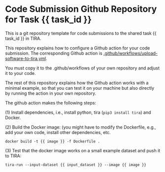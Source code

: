# Code Submission Github Repository for Task {{ task_id }}

This is a git repository template for code submissions to the shared task {{ task_id }} in TIRA.

This repository explains how to configure a Github action for your code submission.
The corresponding Github action is [.github/workflows/upload-software-to-tira.yml](.github/workflows/upload-software-to-tira.yml).

You must copy it to the .github/workflows of your own repository and adjust it to your code.

The rest of this repository explains how the Github action works with a minimal example, so that you can test it on your machine but also directly by running the action in your own repository.

The github action makes the following steps:

(1) Install dependencies, i.e., install python, tira (`pip3 install tira`) and Docker.

(2) Build the Docker image: (you might have to modify the Dockerfile, e.g., add your own code, install other dependencies, etc.

```
docker build -t {{ image }} -f Dockerfile .
```

(3) Test that the docker image works on a small example dataset and push it to TIRA:

```
tira-run --input-dataset {{ input_dataset }} --image {{ image }}
```

